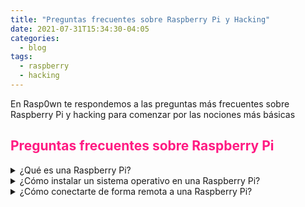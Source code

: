 ```yaml
---
title: "Preguntas frecuentes sobre Raspberry Pi y Hacking"
date: 2021-07-31T15:34:30-04:05
categories:
  - blog
tags:
  - raspberry
  - hacking
---
```

En Rasp0wn te respondemos a las preguntas más frecuentes sobre Raspberry Pi y hacking para comenzar por las nociones más básicas

## <span style="color:#ff1a82">Preguntas frecuentes sobre Raspberry Pi</span>

<details>
<summary><span style="color:#white">¿Qué es una Raspberry Pi?</span></summary>
<br>

Una **Raspberry Pi** no es más que lo que se conoce como un **Single Board Computer** (*SBC*), es decir, un ordenador completo de reducidas dimensiones y de bajo coste. Existen **diferentes modelos** de este mini ordenador, cada uno con unas **características y precio diferentes**. Todos ellos ejecutan principalmente sistemas operativos basados en Linux (*aunque existen otros*). Podéis encontrar más información sobre modelos y todo lo que necesitas para poner en marcha una Raspberry Pi en nuestro artículo de [Cómo iniciarse en Raspberry Pi: Modelos y Hardware necesario](https://rasp0wn.github.io/como-iniciarse-en-raspberry-pi/).
<br>
</details>

<details>
<summary><span style="color:#white">¿Cómo instalar un sistema operativo en una Raspberry Pi?</span></summary>
<br>

Para instalar un sistema operativo en la Raspberry Pi **necesitaremos una tarjeta microSD** (*de al menos 8GB normalmente aunque depende del sistema que vayamos a instalar*) y un programa para **grabar la imagen del sistema en la microSD**. Para este fin, recomiendo el **programa Etcher** aunque la propia Raspberry ha sacado un programa para el mismo propósito. Simplemente deberemos de **conectar la microSD a nuestro PC, ejecutar Etcher y elegir el sistema operativo** que vamos a grabar en la tarjeta. Si queréis ver cómo es el proceso paso a paso entra en nuestro artículo Cómo instalar un sistema operativo en Raspberry Pi.
<br>
</details>

<details>
<summary><span style="color:#white">¿Cómo conectarte de forma remota a una Raspberry Pi?</span></summary>
<br>

Para conectarnos de forma remota a una Raspberry Pi sin necesidad de tenerla conectada a un monitor ni a un teclado y ratón, **podemos utilizar el protocolo SSH mediante el cual obtendremos una consola de comandos, o bien, el protocolo VNC si queremos un escritorio remoto** (*existen más opciones para conectarnos de forma remota pero las más comunes y sencillas de instalar en la Raspberry Pi son las anteriormente comentadas*). Tenéis disponible los artículos completos para ver paso a paso cómo conectarnos tanto por SSH como por VNC.
<br>
</details>